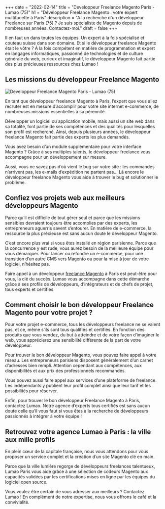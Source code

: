 +++
date = "2022-02-14"
title = "Developpeur Freelance Magento Paris - Lumao (75)"
h1 = "Développeur Freelance Magento : votre expert multifacette à Paris"
description = "A la recherche d'un développeur Freelance sur Paris (75) ? Je suis spécialiste de Magento depuis de nombreuses années. Contactez-moi."
draft = false
+++

Il en faut un dans toutes les équipes. Un expert à la fois spécialisé et couteau suisse dans son domaine. Et si le développeur freelance Magento était le vôtre ? À la fois compétent en matière de programmation et expert en langages informatiques, passionné de technologies et de culture générale du web, curieux et imaginatif, le développeur Magento fait partie des plus précieuses ressources chez Lumao !

## Les missions du développeur Freelance Magento

<img class="animate zoomIn margin-auto" src="/images/ville/paris.svg" alt="Developpeur Freelance Magento Paris - Lumao (75)" />

En tant que développeur freelance Magento à Paris, l’expert que vous allez recruter est en mesure d’accomplir pour votre site internet e-commerce, de nombreuses missions essentielles à sa pérennité.

Développer un logiciel ou application mobile, mais aussi un site web dans sa totalité, font partie de ses compétences et des qualités pour lesquelles son profil est recherché. Ainsi, depuis plusieurs années, le développeur freelance Magento fait partie des experts les plus demandés.

Vous avez besoin d’un module supplémentaire pour votre interface Magento ? Grâce à ses multiples talents, le développeur freelance vous accompagne pour un développement sur mesure.

Aussi, vous ne savez pas d’où vient le bug sur votre site : les commandes n’arrivent pas, les e-mails d’expédition ne partent pas… Là encore le développeur freelance Magento vous aide à trouver le bug et solutionner le problème.

## Confiez vos projets web aux meilleurs développeurs Magento

Parce qu’il est difficile de tout gérer seul et parce que les missions sensibles devraient toujours être accomplies par des experts, les entrepreneurs aguerris savent s’entourer. En matière de e-commerce, la ressource la plus précieuse est sans aucun doute le développeur Magento.

C’est encore plus vrai si vous êtes installé en région parisienne. Parce que la concurrence y est rude, vous aurez besoin de la meilleure équipe pour vous démarquer. Pour lancer ou refondre un e-commerce, pour une transition d’un autre CMS vers Magento ou pour la mise à jour de votre logiciel, n’hésitez pas.

Faire appel à un développeur [freelance Magento](/ecommerce/cms/magento/freelance/) à Paris est peut-être pour vous, la clé du succès. Lumao vous accompagne dans cette démarche grâce à ses profils de développeurs, d’intégrateurs et de chefs de projet, tous experts et certifiés.

## Comment choisir le bon développeur Freelance Magento pour votre projet ?

Pour votre projet e-commerce, tous les développeurs freelance ne se valent pas, et ce, même s’ils sont tous qualifiés et certifiés. En fonction des produits que vous vendez, du but à atteindre et de votre façon d’imaginer le web, vous apprécierez une sensibilité différente de la part de votre développeur.

Pour trouver le bon développeur Magento, vous pouvez faire appel à votre réseau. Les entrepreneurs parisiens disposent généralement d’un carnet d’adresses bien rempli. Attention cependant aux compétences, aux disponibilités et aux prix des professionnels recommandés.

Vous pouvez aussi faire appel aux services d’une plateforme de freelance. Les indépendants y publient leur profil complet ainsi que leur tarif et les possibilités pour réserver.

Enfin, pour trouver le bon développeur Freelance Magento à Paris, contactez Lumao. Notre agence d’experts tous certifiés est sans aucun doute celle qu’il vous faut si vous êtes à la recherche de développeurs passionnés à intégrer à votre équipe !

## Retrouvez votre agence Lumao à Paris : la ville aux mille profils

En plein cœur de la capitale française, nous vous attendons pour vous proposer un service complet et la création d’un site Magento clé en main.

Parce que la ville lumière regorge de développeurs freelances talentueux, Lumao Paris vous aide grâce à une sélection de codeurs Magento aux capacités validées par les certifications mises en ligne par les équipes du logiciel open source.

Vous voulez être certain de vous adresser aux meilleurs ? Contactez Lumao ! En complément de notre expertise, nous vous offrons le café et la convivialité.

